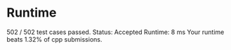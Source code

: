 # Runtime

502 / 502 test cases passed.
Status: Accepted
Runtime: 8 ms
Your runtime beats 1.32% of cpp submissions.

